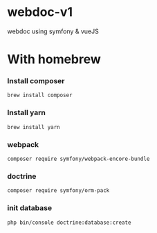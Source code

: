 
# webdoc-v1

webdoc using symfony &amp; vueJS

# With homebrew

### Install composer

  

`brew install composer`

  
  

### Install yarn

  

`brew install yarn`

  
  

### webpack

  

`composer require symfony/webpack-encore-bundle`

  
  

### doctrine

  

`composer require symfony/orm-pack`

  
  

### init database

  

`php bin/console doctrine:database:create`







